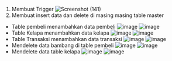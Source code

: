 1. Membuat Trigger
![Screenshot (141)](https://user-images.githubusercontent.com/45725263/148967813-5b19d32c-f234-4a70-8587-55545207440a.png)
2. Membuat insert data dan delete di masing masing table master
- Table pembeli menambahkan data pembeli
![image](https://user-images.githubusercontent.com/45725263/148968235-6082c5cd-0927-469d-a14c-c4877386ea9b.png)
![image](https://user-images.githubusercontent.com/45725263/148968281-3d088c25-2e79-4842-8bd4-6d9c8f141e17.png)
- Table Kelapa menambahkan data kelapa
![image](https://user-images.githubusercontent.com/45725263/148968559-a29dfeed-e2be-494c-b3f3-414961b00a41.png)
![image](https://user-images.githubusercontent.com/45725263/148968643-b459afb8-04cc-452a-a430-6dfa0c24c4bd.png)
- Table Transaksi menambahkan data transaksi
![image](https://user-images.githubusercontent.com/45725263/148968863-d5c0a6ef-25f5-4e7f-8bd5-3ee751ae3349.png)
![image](https://user-images.githubusercontent.com/45725263/148968940-8d96d7a1-c7c6-4faf-a61f-96b15c592b8d.png)
- Mendelete data bambang di table pembeli
![image](https://user-images.githubusercontent.com/45725263/148969627-c29cf755-3152-4a46-bd0c-91ab2d90ae24.png)
![image](https://user-images.githubusercontent.com/45725263/148969671-545d3641-17b7-4a14-9b41-1c378aad70b0.png)
- Mendelete data table kelapa
![image](https://user-images.githubusercontent.com/45725263/148969835-6acb2dd6-1142-4838-9fd2-8dee5f63ab86.png)
![image](https://user-images.githubusercontent.com/45725263/148969913-62b7cf33-0419-4744-a5d5-6a9f138f6e06.png)


